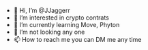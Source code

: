 - 👋 Hi, I’m @JJaggerr
- 👀 I’m interested in crypto contrats
- 🌱 I’m currently learning Move, Phyton 
- 💞️ I’m not looking any one
- 📫 How to reach me you can DM me any time

<!---
JJaggerr/JJaggerr is a ✨ special ✨ repository because its `README.md` (this file) appears on your GitHub profile.
You can click the Preview link to take a look at your changes.
--->
